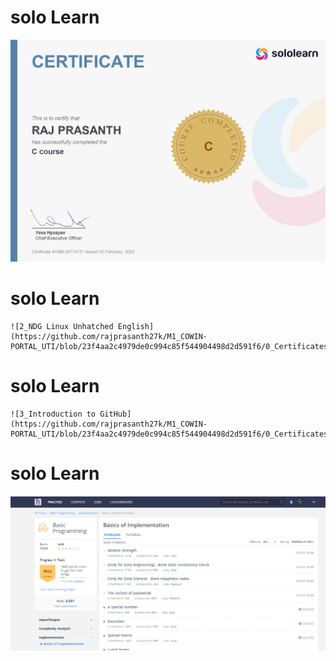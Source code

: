 # solo Learn
  ![1_solo learn course in C](https://github.com/rajprasanth27k/M1_COWIN-PORTAL_UTI/blob/23f4aa2c4979de0c994c85f544904498d2d591f6/0_Certificates/1_solo%20learn%20course%20in%20C.jpg)
# solo Learn
    ![2_NDG Linux Unhatched English](https://github.com/rajprasanth27k/M1_COWIN-PORTAL_UTI/blob/23f4aa2c4979de0c994c85f544904498d2d591f6/0_Certificates/2_NDG%20Linux%20Unhatched%20English.PNG)
# solo Learn
    ![3_Introduction to GitHub](https://github.com/rajprasanth27k/M1_COWIN-PORTAL_UTI/blob/23f4aa2c4979de0c994c85f544904498d2d591f6/0_Certificates/3_Introduction%20to%20GitHub.PNG)
# solo Learn
   ![4_hacker Earth](https://github.com/rajprasanth27k/M1_COWIN-PORTAL_UTI/blob/23f4aa2c4979de0c994c85f544904498d2d591f6/0_Certificates/4_hacker%20Earth.PNG)


